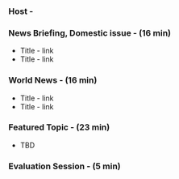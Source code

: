### Host - 

### News Briefing, Domestic issue - (16 min)
* Title - link
* Title - link


### World News - (16 min)
* Title - link
* Title - link

### Featured Topic - (23 min)
* TBD 
  


### Evaluation Session - (5 min)
